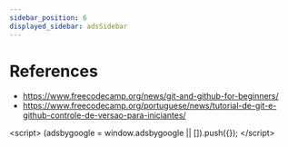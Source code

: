 ```yaml
---
sidebar_position: 6
displayed_sidebar: adsSidebar
---
```


# References

- https://www.freecodecamp.org/news/git-and-github-for-beginners/
- https://www.freecodecamp.org/portuguese/news/tutorial-de-git-e-github-controle-de-versao-para-iniciantes/

<script\>
  (adsbygoogle = window.adsbygoogle || []).push({});
</script\>
